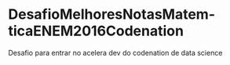 # DesafioMelhoresNotasMatem-ticaENEM2016Codenation
Desafio para entrar no acelera dev do codenation de data science
